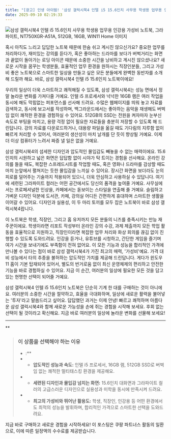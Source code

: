 ```yaml
---
title: "[광고] 인생 아이템! '삼성 갤럭시북4 인텔 i5 15.6인치 사무용 학생용 업무용 인강용 가성비 노트북, 그라파이트, NT750XGR-A51A, 512GB, 16GB, WIN11 Home'을(를) 만나보세요."
date: 2025-09-10 02:19:33
---
```

![삼성 갤럭시북4 인텔 i5 15.6인치 사무용 학생용 업무용 인강용 가성비 노트북, 그라파이트, NT750XGR-A51A, 512GB, 16GB, WIN11 Home 이미지](https://ads-partners.coupang.com/image1/9FYumjR-3lLmWZ1l9AT0Er2Cwyrn5QZCl04fKuVM8-u7LtTJ1gtyLOsT_oVoGQokn76OmB-SbCl9besELgxKph7ZpMgz8zdHtLDbkH-zZ4ZRvXwmhxywDQFzDmLXXHLQnA36OjAdncj3j7IWi0CDRgZ90ec-uokKV05cYrOUy57cVHQZd7j2h0XH7RQJ91IQgBy98JQCtqsNr252RGuIyL-UutFbMmiFl0RClagrqs-GZxviqYZ3amtVLCP3G_kmZXuZRyNeCva2RpRpFZeEdyYI3gqNLAUew9TgdbiSIaFgMgV6H0nf6IKf)

혹시 아직도 느리고 답답한 노트북 때문에 한숨 쉬고 계시진 않으신가요? 중요한 업무를 처리하다가, 재미있는 강의를 듣다가, 혹은 좋아하는 드라마를 보다가 버벅거리는 화면과 끝없이 돌아가는 로딩 아이콘 때문에 소중한 시간을 낭비하고 계시진 않으셨나요? 새로운 시작을 꿈꾸는 학생분들, 효율적인 업무 환경을 원하시는 직장인분들, 그리고 가성비 좋은 노트북으로 스마트한 일상을 만들고 싶은 모든 분들에게 완벽한 동반자를 소개해 드릴까 해요. 바로, 삼성 갤럭시북4 인텔 i5 15.6인치 노트북이에요!

우리의 일상이 더욱 스마트하고 쾌적해질 수 있도록, 삼성 갤럭시북4는 성능 면에서 정말 놀라운 변화를 가져다줄 거예요. 인텔 i5 프로세서와 넉넉한 16GB 램은 여러 작업을 동시에 해도 막힘없는 퍼포먼스를 선사해 드려요. 수많은 웹페이지를 띄워 놓고 자료를 검색하고, 동시에 보고서를 작성하며, 백그라운드에서는 좋아하는 음악을 재생해도 버벅임 없이 쾌적한 환경을 경험하실 수 있어요. 512GB의 SSD는 전원을 켜자마자 눈부신 속도로 부팅을 마치고, 용량 걱정 없이 필요한 자료들을 충분히 저장할 수 있도록 해 드린답니다. 강의 자료를 다운로드하거나, 대용량 파일을 옮길 때도 기다림의 지루함 없이 빠르게 처리할 수 있어서, 여러분의 생산성이 마치 날개를 단 듯이 향상될 거예요. 이제 더 이상 컴퓨터가 느려서 짜증 낼 일은 없을 거예요.

삼성 갤럭시북4의 섬세한 디자인과 압도적인 몰입감도 빼놓을 수 없는 매력이에요. 15.6인치의 시원하고 넓은 화면은 답답함 없이 시야가 탁 트이는 경험을 선사해요. 온라인 강의를 들을 때도, 복잡한 스프레드시트를 작업할 때도, 혹은 영화나 드라마를 감상할 때도 마치 눈앞에서 펼쳐지는 듯한 몰입감을 느끼실 수 있어요. 장시간 화면을 보더라도 눈의 피로를 덜어주는 기술까지 적용되어 있으니, 더욱 안심하고 사용하실 수 있답니다. 여기에 세련된 그라파이트 컬러는 어떤 공간에서도 당신의 품격을 높여줄 거예요. 사무실에서는 프로페셔널한 인상을, 카페에서는 돋보이는 스타일을 연출해 줄 거예요. 슬림하고 가벼운 디자인 덕분에 도서관, 카페, 강의실 어디든 간편하게 휴대하며 스마트한 생활을 이어갈 수 있어요. 디자인과 실용성, 이 두 마리 토끼를 모두 잡은 노트북이 바로 삼성 갤럭시북4랍니다.

이 노트북은 학생, 직장인, 그리고 홈 유저까지 모든 분들의 니즈를 충족시키는 만능 재주꾼이에요. 학생이라면 리포트 작성부터 온라인 강의 수강, 과제 제출까지 모든 학업 활동을 효율적으로 지원하고, 직장인이라면 복잡한 업무 처리와 화상 회의를 끊김 없이 진행할 수 있도록 도와드려요. 인강을 듣거나, 유튜브를 시청하고, 간단한 게임을 즐기며 여가 시간을 보내기에도 부족함이 전혀 없어요. 이 모든 기능과 성능을 합리적인 가격에 만나볼 수 있다는 점이 바로 삼성 갤럭시북4가 가진 최고의 매력, '가성비'예요. 가격 대비 성능에서 타의 추종을 불허하는 압도적인 가치를 제공해 드린답니다. 게다가 윈도우 11 홈이 기본 탑재되어 있어서, 별도의 번거로움 없이 최신 운영체제의 편리하고 안전한 기능을 바로 경험하실 수 있어요. 지금 이 순간, 여러분의 일상에 필요한 모든 것을 담고 있는 현명한 선택이 되어줄 거예요.

삼성 갤럭시북4 인텔 i5 15.6인치 노트북은 단순히 기계 한 대를 구매하는 것이 아니에요. 여러분의 소중한 시간을 절약하고, 효율을 극대화하며, 일상에 새로운 활력을 불어넣는 '투자'라고 말씀드리고 싶어요. 답답했던 과거는 이제 안녕! 빠르고 쾌적하며 아름다운 삼성 갤럭시북4와 함께 새로운 가능성을 손에 쥐는 경험을 시작해 보세요. 후회 없는 선택이 될 것이라고 확신해요. 지금 바로 여러분의 일상에 놀라운 변화를 선물해 보세요!

---

**


> ### 이 상품을 선택해야 하는 이유
> - :**
> - *   **압도적인 성능과 속도:** 인텔 i5 프로세서, 16GB 램, 512GB SSD로 버벅임 없는 쾌적한 멀티태스킹 환경을 제공해요.
> - *   **세련된 디자인과 몰입감 넘치는 화면:** 15.6인치 대화면과 그라파이트 컬러의 고급스러운 디자인으로 실용성과 미학을 동시에 만족시켜 드려요.
> - *   **최고의 가성비와 뛰어난 활용도:** 학생, 직장인, 인강용 등 어떤 환경에서도 최적의 성능을 발휘하며, 합리적인 가격으로 스마트한 선택을 도와드려요.


지금 바로 구매하고 새로운 경험을 시작하세요!
이 포스팅은 쿠팡 파트너스 활동의 일환으로, 이에 따른 일정액의 수수료를 제공받습니다.
